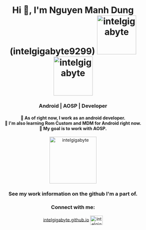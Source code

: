 <h1 align="center">Hi 👋, I'm Nguyen Manh Dung (intelgigabyte9299) <img width="125" src="https://intelgigabyte.com/ghpvc/?username=intelgigabyte&style=flat-square" alt="intelgigabyte">
<img width="125" src="https://img.shields.io/badge/dynamic/json?logo=github&label=GitHub+Followers&labelColor=282c34&color=181717&query=%24.data.totalSubs&url=https%3A%2F%2Fapi.spencerwoo.com%2Fsubstats%2F%3Fsource%3Dgithub%26queryKey%3Dalthafvly&longCache=true" alt="intelgigabyte">
 </h1>
<h3 align="center">Android | AOSP | Developer</h3>
<h4 align="center">
🔭 As of right now, I work as an android developer.<br>
🌱 I'm also learning Rom Custom and MDM for Android right now.<br>
👯 My goal is to work with AOSP.<br>
</h4>
<p align="center"><img height="150" src="https://github-readme-stats.vercel.app/api?username=althafvly&include_all_commits=true&theme=onedark&count_private=true" alt="intelgigabyte"> 
<h3 align="center">See my work information on the github I'm a part of.</h3>

<h3 align="center">Connect with me:</h3>
<p align="center">
<a href="intelgigabyte.githubmio" target="blank">intelgigabyte.github.io</a>
<a href="https://t.me/intelgigabyte" target="blank"><img align="center" src="https://upload.wikimedia.org/wikipedia/commons/8/82/Telegram_logo.svg" alt="intelgigabyte" height="30" width="40" />
</a></p>
